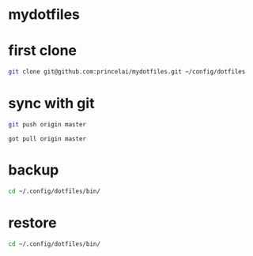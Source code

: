 # mydotfiles

# first clone

```bash
git clone git@github.com:princelai/mydotfiles.git ~/config/dotfiles
```



# sync with git

```bash
git push origin master
```

```
got pull origin master
```



# backup

```bash
cd ~/.config/dotfiles/bin/

```



# restore

```bash
cd ~/.config/dotfiles/bin/
```

